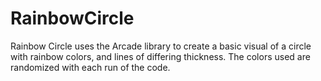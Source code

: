 # RainbowCircle
Rainbow Circle uses the Arcade library to create a basic visual of a circle with rainbow colors,
and lines of differing thickness. The colors used are randomized with each run of the code.

